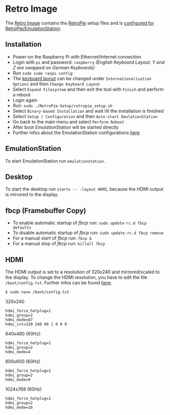 # Retro Image
The [Retro Image](https://github.com/watterott/RPi-Display#sd-card-image-for-raspberry-pi) contains the [RetroPie](https://github.com/RetroPie/RetroPie-Setup) setup files and is [configured for RetroPie/EmulationStation](https://github.com/watterott/RPi-Display/blob/master/docu/FAQ.md#how-to-install-and-run-retropie-on-the-display).


## Installation
* Power-on the Raspberry Pi with Ethernet/Internet connection
* Login with ```pi``` and password: ```raspberry``` *(English Keyboard Layout: Y and Z are swapped on German Keyboards)*
* Run ```sudo sudo raspi-config```
* The [keyboard layout](https://www.raspberrypi.org/documentation/configuration/raspi-config.md#change-locale) can be changed under ```Internationalisation Options``` and then ```Change Keyboard Layout```
* Select ```Expand Filesystem``` and then exit the tool with ```Finish``` and perform a reboot
* Login again
* Run: ```sudo ./RetroPie-Setup/retropie_setup.sh```
* Select ```Binary-based Installation``` and wait till the installation is finished
* Select ```Setup / Configuration``` and then ```Auto-start EmulationStation```
* Go back to the main menu and select ```Perform Reboot```
* After boot *EmulationStation* will be started directly
* Further infos about the EmulationStation configurations [here](https://github.com/RetroPie/RetroPie-Setup/wiki/First-Installation)


## EmulationStation
To start EmulationStation run ```emulationstation```.


## Desktop
To start the desktop run ```startx -- -layout HDMI```, because the HDMI output is mirrored to the display.


## fbcp (Framebuffer Copy)
* To enable automatic startup of *fbcp* run: ```sudo update-rc.d fbcp defaults```
* To disable automatic startup of *fbcp* run: ```sudo update-rc.d fbcp remove```
* For a manual start of *fbcp* run: ```fbcp &```
* For a manual stop of *fbcp* run: ```killall fbcp```


## HDMI
The HDMI output is set to a resolution of 320x240 and mirrored/scaled to the display.
To change the HDMI resolution, you have to edit the file ```/boot/config.txt```.
Further infos can be found [here](http://elinux.org/RPiconfig#Video_mode_options).

```
$ sudo nano /boot/config.txt
```
320x240
```
hdmi_force_hotplug=1
hdmi_group=2
hdmi_mode=87
hdmi_cvt=320 240 60 1 0 0 0
```
640x480 (60Hz)
```
hdmi_force_hotplug=1
hdmi_group=2
hdmi_mode=4
```
800x600 (60Hz)
```
hdmi_force_hotplug=1
hdmi_group=2
hdmi_mode=9
```
1024x768 (60Hz)
```
hdmi_force_hotplug=1
hdmi_group=2
hdmi_mode=16
```
